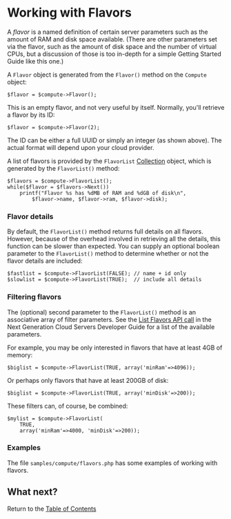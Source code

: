 Working with Flavors
====================

A *flavor* is a named definition of certain server parameters such as the
amount of RAM and disk space available. (There are other parameters set via
the flavor, such as the amount of disk space and the number of virtual CPUs,
but a discussion of those is too in-depth for a simple Getting Started Guide
like this one.)

A `Flavor` object is generated from the `Flavor()`
method on the `Compute` object:

    $flavor = $compute->Flavor();

This is an empty flavor, and not very useful by itself. Normally, you'll retrieve
a flavor by its ID:

    $flavor = $compute->Flavor(2);

The ID can be either a full UUID or simply an integer (as shown above). The
actual format will depend upon your cloud provider.

A list of flavors is provided by the `FlavorList` [Collection](collections.md) object,
which is generated by the `FlavorList()` method:

    $flavors = $compute->FlavorList();
    while($flavor = $flavors->Next())
        printf("Flavor %s has %dMB of RAM and %dGB of disk\n",
            $flavor->name, $flavor->ram, $flavor->disk);

### Flavor details

By default, the `FlavorList()` method returns full details on all flavors.
However, because of the overhead involved in retrieving all the details,
this function can be slower than expected. You can supply an optional
boolean parameter to the `FlavorList()` method to determine whether or not
the flavor details are included:

    $fastlist = $compute->FlavorList(FALSE); // name + id only
    $slowlist = $compute->FlavorList(TRUE);  // include all details

### Filtering flavors

The (optional) second parameter to the `FlavorList()` method is an
associative array of filter parameters. See the 
[List Flavors API call](http://docs.rackspace.com/servers/api/v2/cs-devguide/content/List_Flavors-d1e4188.html)
in the Next Generation Cloud Servers Developer Guide for a list of the available
parameters. 

For example, you may be only interested in flavors that have at least 4GB of
memory:

    $biglist = $compute->FlavorList(TRUE, array('minRam'=>4096));

Or perhaps only flavors that have at least 200GB of disk:

    $biglist = $compute->FlavorList(TRUE, array('minDisk'=>200));

These filters can, of course, be combined:

    $mylist = $compute->FlavorList(
        TRUE,
        array('minRam'=>4000, 'minDisk'=>200));

### Examples

The file `samples/compute/flavors.php` has some examples of working with
flavors.

## What next?

Return to the [Table of Contents](toc.md)
